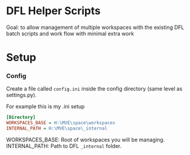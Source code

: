# DFL Helper Scripts
Goal: to allow management of multiple workspaces with the existing DFL batch scripts and work flow with minimal extra work

# Setup


### Config
Create a file called `config.ini` inside the config directory (same level as settings.py).

For example this is my .ini setup
```ini
[Directory]
WORKSPACES_BASE = H:\MVE\space\workspaces
INTERNAL_PATH = H:\MVE\space\_internal
```

WORKSPACES_BASE: Root of workspaces you will be managing.
INTERNAL_PATH: Path to DFL `_internal` folder.
